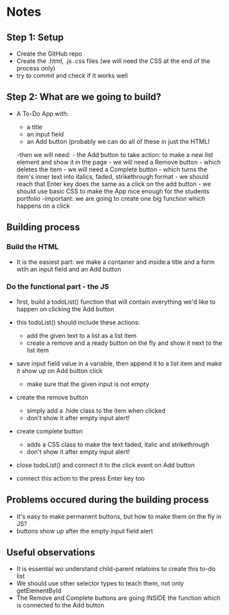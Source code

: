 # Notes

## Step 1: Setup

- Create the GitHub repo
- Create the .html, .js .css files (we will need the CSS at the end of the process only)
- try to commit and check if it works well

## Step 2: What are we going to build?

- A To-Do App with:
   - a title
   - an input field
   - an Add button
   (probably we can do all of these in just the HTML)

   -then we will need:
      - the Add button to take action: to make a new list element and show it in the page
      - we will need a Remove button - which deletes the item
      - we will need a Complete button - which turns the item's inner text into italics, faded, strikethrough format
      - we should reach that Enter key does the same as a click on the add button
      - we should use basic CSS to make the App nice enough for the students portfolio
      -important: we are going to create one big function which happens on a click

## Building process

### Build the HTML
 - It is the easiest part: we make a container and inside:a title and a form wtih an input field and an Add button

### Do the functional part - the JS
 - first, build a todoList() function that will contain everything we'd like to happen on clicking the Add button
 - this todoList() should include these actions:
      - add the given text to a list as a list item
      - create a remove and a ready button on the fly and show it next to the list item

 - save input field value in a variable, then append it to a list item and make it show up on Add button click
      - make sure that the given input is not empty
 - create the remove button
      - simply add a .hide class to the item when clicked
      - don't show it after empty input alert!
 - create complete button
      - adds a CSS class to make the text faded, italic and strikethrough
      - don't show it after empty input alert!

 - close todoList() and connect it to the click event on Add button
 - connect this action to the press Enter key too
 
## Problems occured during the building process
 - It's easy to make permanent buttons, but how to make them on the fly in JS?
 - buttons show up after the empty input field alert

 ## Useful observations
 - It is essential wo understand child-parent relatoins to create this to-do list
 - We should use other selector types to teach them, not only getElementById
 - The Remove and Complete buttons are going INSIDE the function which is connected to the Add button